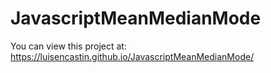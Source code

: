 # JavascriptMeanMedianMode

You can view this project at: https://luisencastin.github.io/JavascriptMeanMedianMode/
